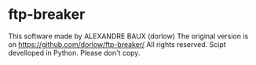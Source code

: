 # ftp-breaker
This software made by ALEXANDRE BAUX (dorlow)
The original version is on https://github.com/dorlow/ftp-breaker/
All rights reserved.
Scipt develloped in Python.
Please don't copy.
